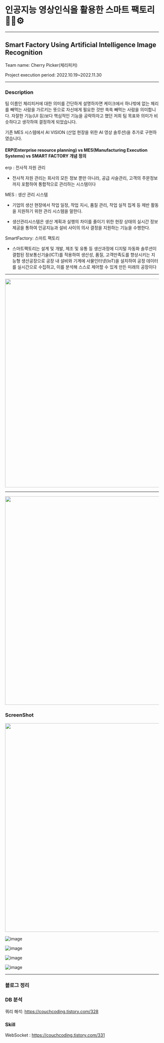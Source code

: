 # 인공지능 영상인식을 활용한 스마트 팩토리👩‍💻⚙
---

<h2>Smart Factory Using Artificial Intelligence Image Recognition</h2>

Team name: Cherry Picker(체리피커)

Project execution period: 2022.10.19~2022.11.30

---
<h3>Description</h3>
<p> 팀 이름인 체리피커에 대한 의미를 간단하게 설명하자면 케이크에서 하나밖에 없는 체리를 빼먹는 사람을 가르키는 뜻으로 자신에게 필요한 것만 쏙쏙 빼먹는 사람을 의미합니다.
자잘한 기능(UI 등)보다 핵심적인 기능을 공략하자고 했던 저희 팀 목표와 의미가 비슷하다고 생각하여 결정하게 되었습니다.

기존 MES 시스템에서 AI VISION (산업 현장을 위한 AI 영상 솔루션)을 추가로 구현하였습니다.

</p>

<h4>ERP(Enterprise resource planning) vs MES(Manufacturing Execution Systems) vs SMART FACTORY  개념 정의 </h4>

erp : 전사적 자원 관리 

- 전사적 자원 관리는 회사의 모든 정보 뿐만 아니라, 공급 사슬관리, 고객의 주문정보까지 포함하여 통합적으로 관리하는 시스템이다

MES : 생산 관리 시스템

- 기업의 생산 현장에서 작업 일정, 작업 지시, 품질 관리, 작업 실적 집계 등 제반 활동을 지원하기 위한 관리 시스템을 말한다.

- 생산관리시스템은 생산 계획과 실행의 차이를 줄이기 위한 현장 상태의 실시간 정보 제공을 통하여 인공지능과 설비 사이의 의사 결정을 지원하는 기능을 수행한다.

SmartFactory: 스마트 팩토리

- 스마트팩토리는 설계 및 개발, 제조 및 유통 등 생산과정에 디지털 자동화 솔루션이 결합된 정보통신기술(ICT)를 적용하여 생산성, 품질, 고객만족도를 향상시키는 지능형 생산공장으로 공장 내 설비와 기계에 사물인터넷(IoT)을 설치하여 공정 데이터를 실시간으로 수집하고, 이를 분석해 스스로 제어할 수 있게 만든 미래의 공장이다



---
<img src="https://user-images.githubusercontent.com/33335762/202589635-1d99c045-4a5a-4421-942a-0eaf72bfe059.png" width="680" />

---



<img src="https://user-images.githubusercontent.com/33335762/202595930-75bed747-8695-44e6-b10b-f55dab40d56d.png" width="680" />


<h3> ScreenShot </h3>

<img src="https://user-images.githubusercontent.com/33335762/202643963-ceb1a9ff-62b9-4b15-bb0e-136da171aec9.png" width="680" />

![image](https://user-images.githubusercontent.com/33335762/202644338-922d5805-dac3-4cc4-a9f0-24b1c9bd858c.png)

![image](https://user-images.githubusercontent.com/33335762/202644441-6e0adfde-d46f-4af5-b1a8-0903c26096ec.png)

![image](https://user-images.githubusercontent.com/33335762/202644802-fdfc6e5b-f97c-46fd-b9b0-0e3834b6be8f.png)

![image](https://user-images.githubusercontent.com/33335762/202645020-c0cade44-56b9-4636-af24-539cf1092a49.png)




---
<h3>블로그 정리</h3>

### DB 분석

쿼리 해석: https://couchcoding.tistory.com/328

### Skill

WebSocket : https://couchcoding.tistory.com/331


